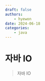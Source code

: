 ```yaml
---
draft: false
authors:
    - hyewon
date: 2024-06-18
categories:
    - java
---
```


# 자바 IO

> 자바 IO

<!-- more -->

